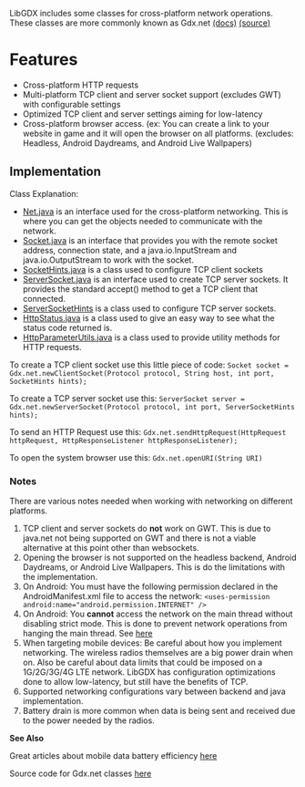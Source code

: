 LibGDX includes some classes for cross-platform network operations. These classes are more commonly known as Gdx.net [(docs)](http://libgdx.badlogicgames.com/nightlies/docs/api/com/badlogic/gdx/Net.html) [(source)](https://github.com/libgdx/libgdx/blob/master/gdx/src/com/badlogic/gdx/Net.java)

# Features

* Cross-platform HTTP requests
* Multi-platform TCP client and server socket support (excludes GWT) with configurable settings
* Optimized  TCP client and server settings aiming for low-latency
* Cross-platform browser access. (ex: You can create a link to your website in game and it will open the browser on all platforms. (excludes: Headless, Android Daydreams, and Android Live Wallpapers)

## Implementation
Class Explanation:
* [Net.java](https://github.com/libgdx/libgdx/blob/master/gdx/src/com/badlogic/gdx/Net.java) is an interface used for the cross-platform networking. This is where you can get the objects needed to communicate with the network.
* [Socket.java](https://github.com/libgdx/libgdx/blob/master/gdx/src/com/badlogic/gdx/net/Socket.java) is an interface that provides you with the remote socket address, connection state, and a java.io.InputStream and java.io.OutputStream to work with the socket.
* [SocketHints.java](https://github.com/libgdx/libgdx/blob/master/gdx/src/com/badlogic/gdx/net/SocketHints.java) is a class used to configure TCP client sockets
* [ServerSocket.java](https://github.com/libgdx/libgdx/blob/master/gdx/src/com/badlogic/gdx/net/ServerSocket.java) is an interface used to create TCP server sockets. It provides the standard accept() method to get a TCP client that connected.
* [ServerSocketHints](https://github.com/libgdx/libgdx/blob/master/gdx/src/com/badlogic/gdx/net/ServerSocketHints.java) is a class used to configure TCP server sockets.
* [HttpStatus.java](https://github.com/libgdx/libgdx/blob/master/gdx/src/com/badlogic/gdx/net/HttpStatus.java) is a class used to give an easy way to see what the status code returned is.
* [HttpParameterUtils.java](https://github.com/libgdx/libgdx/blob/master/gdx/src/com/badlogic/gdx/net/HttpParametersUtils.java) is a class used to provide utility methods for HTTP requests.

To create a TCP client socket use this little piece of code: `Socket socket = Gdx.net.newClientSocket(Protocol protocol, String host, int port, SocketHints hints);`

To create a TCP server socket use this: `ServerSocket server = Gdx.net.newServerSocket(Protocol protocol, int port, ServerSocketHints hints);`

To send an HTTP Request use this: `Gdx.net.sendHttpRequest(HttpRequest httpRequest, HttpResponseListener httpResponseListener);`

To open the system browser use this: `Gdx.net.openURI(String URI)`
### Notes
There are various notes needed when working with networking on different platforms.

1. TCP client and server sockets do **not** work on GWT. This is due to java.net not being supported on GWT and there is not a viable alternative at this point other than websockets.
2. Opening the browser is not supported on the headless backend, Android Daydreams, or Android Live Wallpapers. This is do the limitations with the implementation.
3. On Android: You must have the following permission declared in the AndroidManifest.xml file to access the network: `<uses-permission android:name="android.permission.INTERNET" /> `
4. On Android: You **cannot** access the network on the main thread without disabling strict mode. This is done to prevent network operations from hanging the main thread. See [here](http://developer.android.com/reference/android/os/StrictMode.html)
5. When targeting mobile devices: Be careful about how you implement networking. The wireless radios themselves are a big power drain when on. Also be careful about data limits that could be imposed on a 1G/2G/3G/4G LTE network. LibGDX has configuration optimizations done to allow low-latency, but still have the benefits of TCP.
6. Supported networking configurations vary between backend and java implementation.
7. Battery drain is more common when data is being sent and received due to the power needed by the radios.

**See Also**

Great articles about mobile data battery efficiency [here](https://developer.android.com/training/efficient-downloads/index.html)

Source code for Gdx.net classes [here](https://github.com/libgdx/libgdx/tree/master/gdx/src/com/badlogic/gdx/net)